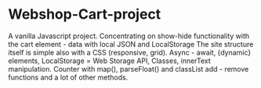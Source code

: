 # Webshop-Cart-project
A vanilla Javascript project. Concentrating on show-hide functionality with the cart element - data with local JSON and LocalStorage 
The site structure itself is simple also with a CSS (responsive, grid).
Async - await, {dynamic} elements, LocalStorage = Web Storage API, Classes, innerText manipulation.
Counter with map(), parseFloat() and classList add - remove functions and a lot of other methods.

